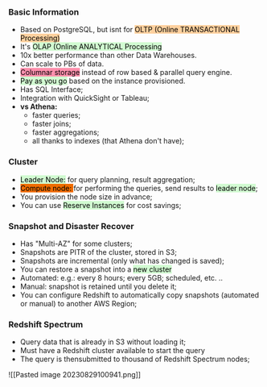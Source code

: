 ### Basic Information
- Based on PostgreSQL, but isnt for <mark style="background: #FFB86CA6;">OLTP (Online TRANSACTIONAL Processing)</mark>
- It's <mark style="background: #BBFABBA6;">OLAP (Online ANALYTICAL Processing</mark>
- 10x better performance than other Data Warehouses.
- Can scale to PBs of data.
- <mark style="background: #FF5582A6;">Columnar storage</mark> instead of row based & parallel query engine.
- <mark style="background: #BBFABBA6;">Pay as you go</mark> based on the instance provisioned.
- Has SQL Interface;
- Integration with QuickSight or Tableau;
- **vs Athena:**
	- faster queries;
	- faster joins;
	- faster aggregations;
	- all thanks to indexes (that Athena don't have);

### Cluster
- <mark style="background: #BBFABBA6;">Leader Node:</mark> for query planning, result aggregation;
- <mark style="background: #ef6c00">Compute node: </mark> for performing the queries, send results to <mark style="background: #BBFABBA6;">leader node</mark>;
- You provision the node size in advance;
- You can use <mark style="background: #BBFABBA6;">Reserve Instances</mark> for cost savings;

### Snapshot and Disaster Recover
- Has "Multi-AZ" for some clusters;
- Snapshots are PITR of the cluster, stored in S3;
- Snapshots are incremental (only what has changed is saved);
- You can restore a snapshot into a <mark style="background: #BBFABBA6;">new cluster</mark>
- Automated: e.g.: every 8 hours; every 5GB; scheduled, etc. ..
- Manual: snapshot is retained until you delete it;
- You can configure Redshift to automatically copy snapshots (automated or manual) to another AWS Region;


### Redshift Spectrum
- Query data that is already in S3 without loading it;
- Must have a Redshift cluster available to start the query
- The query is thensubmitted to thousand of Redshift Spectrum nodes;




![[Pasted image 20230829100941.png]]